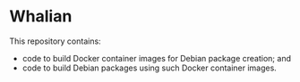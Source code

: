 # Whalian

This repository contains:
 -  code to build Docker container images for Debian package creation; and
 -  code to build Debian packages using such Docker container images.
